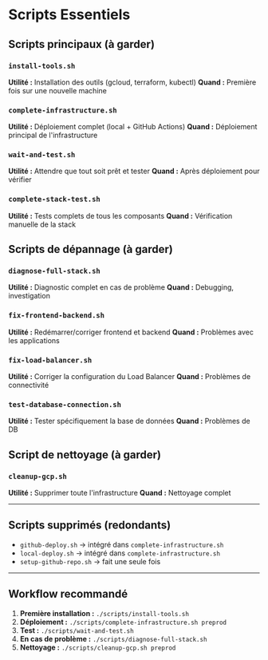#  Scripts Essentiels

##  **Scripts principaux** (à garder)

### `install-tools.sh` 
**Utilité :** Installation des outils (gcloud, terraform, kubectl)
**Quand :** Première fois sur une nouvelle machine

### `complete-infrastructure.sh`
**Utilité :** Déploiement complet (local + GitHub Actions)
**Quand :** Déploiement principal de l'infrastructure

### `wait-and-test.sh`
**Utilité :** Attendre que tout soit prêt et tester
**Quand :** Après déploiement pour vérifier

### `complete-stack-test.sh`
**Utilité :** Tests complets de tous les composants
**Quand :** Vérification manuelle de la stack

##  **Scripts de dépannage** (à garder)

### `diagnose-full-stack.sh`
**Utilité :** Diagnostic complet en cas de problème
**Quand :** Debugging, investigation

### `fix-frontend-backend.sh`
**Utilité :** Redémarrer/corriger frontend et backend
**Quand :** Problèmes avec les applications

### `fix-load-balancer.sh`
**Utilité :** Corriger la configuration du Load Balancer
**Quand :** Problèmes de connectivité

### `test-database-connection.sh`
**Utilité :** Tester spécifiquement la base de données
**Quand :** Problèmes de DB

##  **Script de nettoyage** (à garder)

### `cleanup-gcp.sh`
**Utilité :** Supprimer toute l'infrastructure
**Quand :** Nettoyage complet

---

##  **Scripts supprimés** (redondants)

- `github-deploy.sh` → intégré dans `complete-infrastructure.sh`
- `local-deploy.sh` → intégré dans `complete-infrastructure.sh`  
- `setup-github-repo.sh` → fait une seule fois

---

##  **Workflow recommandé**

1. **Première installation :** `./scripts/install-tools.sh`
2. **Déploiement :** `./scripts/complete-infrastructure.sh preprod`
3. **Test :** `./scripts/wait-and-test.sh`
4. **En cas de problème :** `./scripts/diagnose-full-stack.sh`
5. **Nettoyage :** `./scripts/cleanup-gcp.sh preprod`
